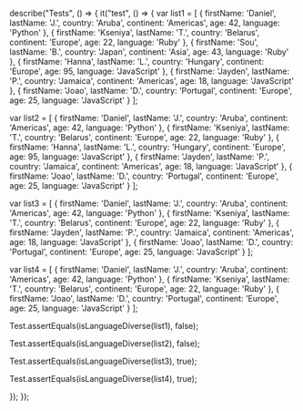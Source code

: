 describe("Tests", () => {
it("test", () => {
var list1 = [
{ firstName: 'Daniel', lastName: 'J.', country: 'Aruba', continent: 'Americas', age: 42, language: 'Python' },
{ firstName: 'Kseniya', lastName: 'T.', country: 'Belarus', continent: 'Europe', age: 22, language: 'Ruby' },
{ firstName: 'Sou', lastName: 'B.', country: 'Japan', continent: 'Asia', age: 43, language: 'Ruby' },
{ firstName: 'Hanna', lastName: 'L.', country: 'Hungary', continent: 'Europe', age: 95, language: 'JavaScript' },
{ firstName: 'Jayden', lastName: 'P.', country: 'Jamaica', continent: 'Americas', age: 18, language: 'JavaScript' },
{ firstName: 'Joao', lastName: 'D.', country: 'Portugal', continent: 'Europe', age: 25, language: 'JavaScript' }
];

var list2 = [
{ firstName: 'Daniel', lastName: 'J.', country: 'Aruba', continent: 'Americas', age: 42, language: 'Python' },
{ firstName: 'Kseniya', lastName: 'T.', country: 'Belarus', continent: 'Europe', age: 22, language: 'Ruby' },
{ firstName: 'Hanna', lastName: 'L.', country: 'Hungary', continent: 'Europe', age: 95, language: 'JavaScript' },
{ firstName: 'Jayden', lastName: 'P.', country: 'Jamaica', continent: 'Americas', age: 18, language: 'JavaScript' },
{ firstName: 'Joao', lastName: 'D.', country: 'Portugal', continent: 'Europe', age: 25, language: 'JavaScript' }
];

var list3 = [
{ firstName: 'Daniel', lastName: 'J.', country: 'Aruba', continent: 'Americas', age: 42, language: 'Python' },
{ firstName: 'Kseniya', lastName: 'T.', country: 'Belarus', continent: 'Europe', age: 22, language: 'Ruby' },
{ firstName: 'Jayden', lastName: 'P.', country: 'Jamaica', continent: 'Americas', age: 18, language: 'JavaScript' },
{ firstName: 'Joao', lastName: 'D.', country: 'Portugal', continent: 'Europe', age: 25, language: 'JavaScript' }
];

var list4 = [
{ firstName: 'Daniel', lastName: 'J.', country: 'Aruba', continent: 'Americas', age: 42, language: 'Python' },
{ firstName: 'Kseniya', lastName: 'T.', country: 'Belarus', continent: 'Europe', age: 22, language: 'Ruby' },
{ firstName: 'Joao', lastName: 'D.', country: 'Portugal', continent: 'Europe', age: 25, language: 'JavaScript' }
];

Test.assertEquals(isLanguageDiverse(list1), false);

Test.assertEquals(isLanguageDiverse(list2), false);

Test.assertEquals(isLanguageDiverse(list3), true);

Test.assertEquals(isLanguageDiverse(list4), true);

});
});
